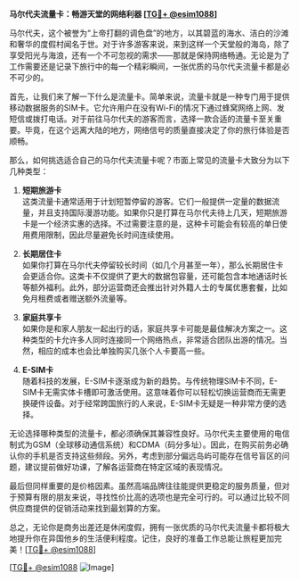 **马尔代夫流量卡：畅游天堂的网络利器 [[TG💪+ @esim1088](https://t.me/s/esim1088)]**

马尔代夫，这个被誉为“上帝打翻的调色盘”的地方，以其碧蓝的海水、洁白的沙滩和奢华的度假村闻名于世。对于许多游客来说，来到这样一个天堂般的海岛，除了享受阳光与海浪，还有一个不可忽视的需求——那就是保持网络畅通。无论是为了工作需要还是记录下旅行中的每一个精彩瞬间，一张优质的马尔代夫流量卡都是必不可少的。

首先，让我们来了解一下什么是流量卡。简单来说，流量卡就是一种专门用于提供移动数据服务的SIM卡。它允许用户在没有Wi-Fi的情况下通过蜂窝网络上网、发短信或拨打电话。对于前往马尔代夫的游客而言，选择一款合适的流量卡至关重要。毕竟，在这个远离大陆的地方，网络信号的质量直接决定了你的旅行体验是否顺畅。

那么，如何挑选适合自己的马尔代夫流量卡呢？市面上常见的流量卡大致分为以下几种类型：

1. **短期旅游卡**  
这类流量卡通常适用于计划短暂停留的游客。它们一般提供一定量的数据流量，并且支持国际漫游功能。如果你只是打算在马尔代夫待上几天，短期旅游卡是一个经济实惠的选择。不过需要注意的是，这种卡可能会有较高的单日使用费用限制，因此尽量避免长时间连续使用。

2. **长期居住卡**  
如果你打算在马尔代夫停留较长时间（如几个月甚至一年），那么长期居住卡会更适合你。这类卡不仅提供了更大的数据包容量，还可能包含本地通话时长等额外福利。此外，部分运营商还会推出针对外籍人士的专属优惠套餐，比如免月租费或者赠送额外流量等。

3. **家庭共享卡**  
如果你是和家人朋友一起出行的话，家庭共享卡可能是最佳解决方案之一。这种类型的卡允许多人同时连接同一个网络热点，非常适合团队出游的情况。当然，相应的成本也会比单独购买几张个人卡要高一些。

4. **E-SIM卡**  
随着科技的发展，E-SIM卡逐渐成为新的趋势。与传统物理SIM卡不同，E-SIM卡无需实体卡槽即可激活使用。这意味着你可以轻松切换运营商而无需更换硬件设备。对于经常跨国旅行的人来说，E-SIM卡无疑是一种非常方便的选择。

无论选择哪种类型的流量卡，都必须确保其兼容性良好。马尔代夫主要使用的电信制式为GSM（全球移动通信系统）和CDMA（码分多址）。因此，在购买前务必确认你的手机是否支持这些频段。另外，考虑到部分偏远岛屿可能存在信号盲区的问题，建议提前做好功课，了解各运营商在特定区域的表现情况。

最后但同样重要的是价格因素。虽然高端品牌往往能提供更稳定的服务质量，但对于预算有限的朋友来说，寻找性价比高的选项也是完全可行的。可以通过比较不同供应商提供的促销活动来找到最划算的方案。

总之，无论你是商务出差还是休闲度假，拥有一张优质的马尔代夫流量卡都将极大地提升你在异国他乡的生活便利程度。记住，良好的准备工作总能让旅程更加完美！[[TG💪+ @esim1088](https://t.me/s/esim1088)]

[[TG💪+ @esim1088](https://t.me/s/esim1088) ![Image](https://i.postimg.cc/4NQfJmqS/Snipaste-2025-05-13-00-14-12.png)]